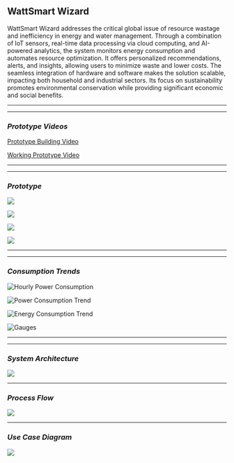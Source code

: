 ## WattSmart Wizard

WattSmart Wizard addresses the critical global issue of resource wastage and inefficiency in energy and water management. Through a combination of IoT sensors, real-time data processing via cloud computing, and AI-powered analytics, the system monitors energy consumption and automates resource optimization. It offers personalized recommendations, alerts, and insights, allowing users to minimize waste and lower costs. The seamless integration of hardware and software makes the solution scalable, impacting both household and industrial sectors. Its focus on sustainability promotes environmental conservation while providing significant economic and social benefits.

-------------------------------------------
-------------------------------------------

### *Prototype Videos*

[Prototype Building Video](https://drive.google.com/file/d/1tvZA3WfAX7iffpSlLtlsnMWY1TiCsKvl/view?usp=drive_link)

[Working Prototype Video](https://drive.google.com/open?id=1VCtfgA5qeQg3G2F6PMCztmdKp7CI7jVL&usp=drive_copy)

--------------------------------------------
--------------------------------------------

### *Prototype*

![](./Prototype/Screenshot%202024-09-21%20101508.png)

![](./Prototype/Screenshot%202024-09-20%20230353.png)

![](./Prototype/Screenshot%202024-09-20%20230422.png)

![](./Prototype/Screenshot%202024-09-21%20015041.png)

--------------------------------------------
--------------------------------------------

### *Consumption Trends*

![Hourly Power Consumption](./Analysed_Trends/Power_Consumption_Hours.png)

![Power Consumption Trend](./Analysed_Trends/Power_Consumption_Trend.png)

![Energy Consumption Trend](./Analysed_Trends/Energy_Consumption_Trend.png)

![Gauges](./Analysed_Trends/Gauges.png)

--------------------------------------------
--------------------------------------------

### *System Architecture*

![](./System_Architecture.png)

--------------------------------------------

### *Process Flow*

![](./Process_Flow.png)

--------------------------------------------

### *Use Case Diagram*

![](./Use_Case_Diagram.png)

